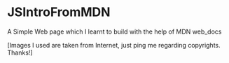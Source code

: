 # JSIntroFromMDN
A Simple Web page which I learnt to build with the help of MDN web_docs

[Images I used are taken from Internet, just ping me regarding copyrights. Thanks!]
